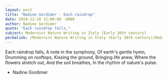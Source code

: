 ```yaml
---
layout: post
title: "Nadine Gordimer - Each raindrop"
date: 2024-12-28 12:00:00 -0000
author: Nadine Gordimer
quote: "Each raindrop falls,"
subject: Modernist Nature Writing in Italy (Early 20th century)
permalink: /Modernist Nature Writing in Italy (Early 20th century)/Nadine Gordimer/Nadine Gordimer - Each raindrop
---
```


Each raindrop falls,
A note in the symphony,
Of earth's gentle hymn,
Drumming on rooftops,
Kissing the ground,
Bringing life anew,
Where the flowers stretch out,
And the soil breathes,
In the rhythm of nature's pulse.


- Nadine Gordimer
